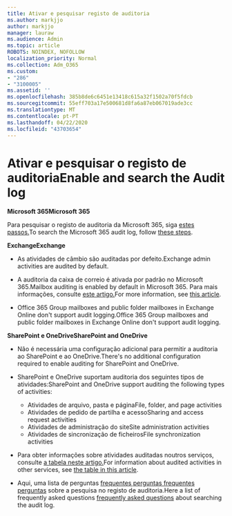 ```yaml
---
title: Ativar e pesquisar registo de auditoria
ms.author: markjjo
author: markjjo
manager: lauraw
ms.audience: Admin
ms.topic: article
ROBOTS: NOINDEX, NOFOLLOW
localization_priority: Normal
ms.collection: Adm_O365
ms.custom:
- "286"
- "3100005"
ms.assetid: ''
ms.openlocfilehash: 385b8de6c6451e13418c615a32f1502a70f5fdcb
ms.sourcegitcommit: 55eff703a17e500681d8fa6a87eb067019ade3cc
ms.translationtype: MT
ms.contentlocale: pt-PT
ms.lasthandoff: 04/22/2020
ms.locfileid: "43703654"
---
```

# <a name="enable-and-search-the-audit-log"></a><span data-ttu-id="fdd26-102">Ativar e pesquisar o registo de auditoria</span><span class="sxs-lookup"><span data-stu-id="fdd26-102">Enable and search the Audit log</span></span>

<span data-ttu-id="fdd26-103">**Microsoft 365**</span><span class="sxs-lookup"><span data-stu-id="fdd26-103">**Microsoft 365**</span></span>

<span data-ttu-id="fdd26-104">Para pesquisar o registo de auditoria da Microsoft 365, siga [estes passos.](https://docs.microsoft.com/office365/securitycompliance/search-the-audit-log-in-security-and-compliance#search-the-audit-log)</span><span class="sxs-lookup"><span data-stu-id="fdd26-104">To search the Microsoft 365 audit log, follow [these steps](https://docs.microsoft.com/office365/securitycompliance/search-the-audit-log-in-security-and-compliance#search-the-audit-log).</span></span>

<span data-ttu-id="fdd26-105">**Exchange**</span><span class="sxs-lookup"><span data-stu-id="fdd26-105">**Exchange**</span></span>

- <span data-ttu-id="fdd26-106">As atividades de câmbio são auditadas por defeito.</span><span class="sxs-lookup"><span data-stu-id="fdd26-106">Exchange admin activities are audited by default.</span></span>

- <span data-ttu-id="fdd26-107">A auditoria da caixa de correio é ativada por padrão no Microsoft 365.</span><span class="sxs-lookup"><span data-stu-id="fdd26-107">Mailbox auditing is enabled by default in Microsoft 365.</span></span> <span data-ttu-id="fdd26-108">Para mais informações, consulte [este artigo.](https://docs.microsoft.com/office365/securitycompliance/enable-mailbox-auditing)</span><span class="sxs-lookup"><span data-stu-id="fdd26-108">For more information, see  [this article](https://docs.microsoft.com/office365/securitycompliance/enable-mailbox-auditing).</span></span>

- <span data-ttu-id="fdd26-109">Office 365 Group mailboxes and public folder mailboxes in Exchange Online don't support audit logging.</span><span class="sxs-lookup"><span data-stu-id="fdd26-109">Office 365 Group mailboxes and public folder mailboxes in Exchange Online don't support audit logging.</span></span>

<span data-ttu-id="fdd26-110">**SharePoint e OneDrive**</span><span class="sxs-lookup"><span data-stu-id="fdd26-110">**SharePoint and OneDrive**</span></span>

- <span data-ttu-id="fdd26-111">Não é necessária uma configuração adicional para permitir a auditoria ao SharePoint e ao OneDrive.</span><span class="sxs-lookup"><span data-stu-id="fdd26-111">There's no additional configuration required to enable auditing for SharePoint and OneDrive.</span></span>

- <span data-ttu-id="fdd26-112">SharePoint e OneDrive suportam auditoria dos seguintes tipos de atividades:</span><span class="sxs-lookup"><span data-stu-id="fdd26-112">SharePoint and OneDrive support auditing the following types of activities:</span></span>

    - <span data-ttu-id="fdd26-113">Atividades de arquivo, pasta e página</span><span class="sxs-lookup"><span data-stu-id="fdd26-113">File, folder, and page activities</span></span>
    - <span data-ttu-id="fdd26-114">Atividades de pedido de partilha e acesso</span><span class="sxs-lookup"><span data-stu-id="fdd26-114">Sharing and access request activities</span></span>
    - <span data-ttu-id="fdd26-115">Atividades de administração do site</span><span class="sxs-lookup"><span data-stu-id="fdd26-115">Site administration activities</span></span>
    - <span data-ttu-id="fdd26-116">Atividades de sincronização de ficheiros</span><span class="sxs-lookup"><span data-stu-id="fdd26-116">File synchronization activities</span></span>

- <span data-ttu-id="fdd26-117">Para obter informações sobre atividades auditadas noutros serviços, consulte [a tabela neste artigo.](https://docs.microsoft.com/office365/securitycompliance/search-the-audit-log-in-security-and-compliance#audited-activities)</span><span class="sxs-lookup"><span data-stu-id="fdd26-117">For information about audited activities in other services, see  [the table in this article](https://docs.microsoft.com/office365/securitycompliance/search-the-audit-log-in-security-and-compliance#audited-activities).</span></span>

- <span data-ttu-id="fdd26-118">Aqui, uma lista de perguntas [frequentes perguntas frequentes perguntas](https://docs.microsoft.com/office365/securitycompliance/search-the-audit-log-in-security-and-compliance#frequently-asked-questions) sobre a pesquisa no registo de auditoria.</span><span class="sxs-lookup"><span data-stu-id="fdd26-118">Here a list of frequently asked questions [frequently asked questions](https://docs.microsoft.com/office365/securitycompliance/search-the-audit-log-in-security-and-compliance#frequently-asked-questions) about searching the audit log.</span></span>